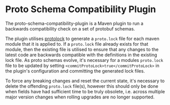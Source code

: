 # Proto Schema Compatibility Plugin
The proto-schema-compatibility-plugin is a Maven plugin to run a backwards compatibility check on a set of protobuf schemas.

The plugin utilises [protolock](https://github.com/nilslice/protolock) to generate a `proto.lock` file for each maven module
that it is applied to. If a `proto.lock` file already exists for that module, then the existing file is utilised to ensure
that any changes to the latest code are backwards compatible with the definitions in the existing lock file. As proto
schemas evolve, it's necessary for a modules `proto.lock` file to be updated by setting `<commitProtoLock>true</commitProtoLock>`
in the plugin's configuration and committing the generated lock files.

To force any breaking changes and reset the current state, it's necessary to delete the offending `proto.lock` file(s),
however this should only be done when fields have had sufficient time to be truly obsolete, i.e. across multiple major
version changes when rolling upgrades are no longer supported.
